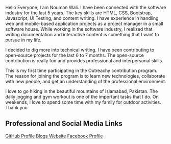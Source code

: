 Hello Everyone,
I am Nouman Wali. I have been connected with the software industry for the last 5 years. The key skills are HTML, CSS, Bootstrap, Javascript, UI Testing, and content writing. I have experience in handling web and mobile-based application projects as a project manager in a small software house. While working in the software industry, I realized that writing documentation and interactive content is something that I want to pursue in my life.

I decided to dig more into technical writing. I have been contributing to open-source projects for the last 6 to 7 months. The open-source contribution is really fun and provides professional and interpersonal skills.

This is my first time participating in the Outreachy contribution program. The reason for joining the program is to learn new technologies, collaborate with new people, and get an understanding of the professional environment.

I love to go hiking in the beautiful mountains of Islamabad, Pakistan. The daily jogging and gym workout is one of the important tasks that I do. On weekends, I love to spend some time with my family for outdoor activities.
Thank you


## Professional and Social Media Links
[GitHub Profile](https://github.com/nouman17610)
[Blogs Website](http://myblogzweb.com/)
[Facebook Profile](https://www.facebook.com/nouman.wali.5)
